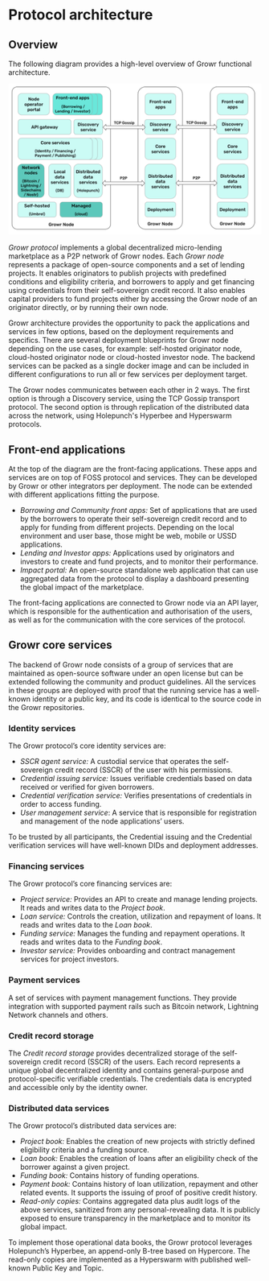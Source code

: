 # Protocol architecture

## Overview

The following diagram provides a high-level overview of Growr functional architecture.

![Architecture](../images/growr-architecture.svg)

_Growr protocol_ implements a global decentralized micro-lending marketplace as a P2P network of Growr nodes. Each _Growr node_ represents a package of open-source components and a set of lending projects. It enables originators to publish projects with predefined conditions and eligibility criteria, and borrowers to apply and get financing using credentials from their self-sovereign credit record. It also enables capital providers to fund projects either by accessing the Growr node of an originator directly, or by running their own node.

Growr architecture provides the opportunity to pack the applications and services in few options, based on the deployment requirements and specifics. There are several deployment blueprints for Growr node depending on the use cases, for example: self-hosted originator node, cloud-hosted originator node or cloud-hosted investor node. The backend services can be packed as a single docker image and can be included in different configurations to run all or few services per deployment target.

The Growr nodes communicates between each other in 2 ways. The first option is through a Discovery service, using the TCP Gossip transport protocol. The second option is through replication of the distributed data across the network, using Holepunch's Hyperbee and Hyperswarm protocols.

## Front-end applications

At the top of the diagram are the front-facing applications. These apps and services are on top of FOSS protocol and services. They can be developed by Growr or other integrators per deployment. The node can be extended with different applications fitting the purpose.

- _Borrowing and Community front apps:_ Set of applications that are used by the borrowers to operate their self-sovereign credit record and to apply for funding from different projects. Depending on the local environment and user base, those might be web, mobile or USSD applications.
- _Lending and Investor apps:_ Applications used by originators and investors to create and fund projects, and to monitor their performance.
- _Impact portal:_ An open-source standalone web application that can use aggregated data from the protocol to display a dashboard presenting the global impact of the marketplace.

The front-facing applications are connected to Growr node via an API layer, which is responsible for the authentication and authorisation of the users, as well as for the communication with the core services of the protocol.

## Growr core services

The backend of Growr node consists of a group of services that are maintained as open-source software under an open license but can be extended following the community and product guidelines. All the services in these groups are deployed with proof that the running service has a well-known identity or a public key, and its code is identical to the source code in the Growr repositories.

### Identity services

The Growr protocol’s core identity services are:

- _SSCR agent service:_ A custodial service that operates the self-sovereign credit record (SSCR) of the user with his permissions.
- _Credential issuing service:_ Issues verifiable credentials based on data received or verified for given borrowers.
- _Credential verification service:_ Verifies presentations of credentials in order to access funding.
- _User management service_: A service that is responsible for registration and management of the node applications’ users.

To be trusted by all participants, the Credential issuing and the Credential verification services will have well-known DIDs and deployment addresses.

### Financing services

The Growr protocol’s core financing services are:

- _Project service:_ Provides an API to create and manage lending projects. It reads and writes data to the _Project book_.
- _Loan service:_ Controls the creation, utilization and repayment of loans. It reads and writes data to the _Loan book_.
- _Funding service:_ Manages the funding and repayment operations. It reads and writes data to the _Funding book_.
- _Investor service:_ Provides onboarding and contract management services for project investors.

### Payment services

A set of services with payment management functions. They provide integration with supported payment rails such as Bitcoin network, Lightning Network channels and others.

### Credit record storage

The _Credit record storage_ provides decentralized storage of the self-sovereign credit record (SSCR) of the users. Each record represents a unique global decentralized identity and contains general-purpose and protocol-specific verifiable credentials. The credentials data is encrypted and accessible only by the identity owner.

### Distributed data services

The Growr protocol’s distributed data services are:

- _Project book:_ Enables the creation of new projects with strictly defined eligibility criteria and a funding source.
- _Loan book:_ Enables the creation of loans after an eligibility check of the borrower against a given project.
- _Funding book:_ Contains history of funding operations.
- _Payment book:_ Contains history of loan utilization, repayment and other related events. It supports the issuing of proof of positive credit history.
- _Read-only copies:_ Contains aggregated data plus audit logs of the above services, sanitized from any personal-revealing data. It is publicly exposed to ensure transparency in the marketplace and to monitor its global impact.

To implement those operational data books, the Growr protocol leverages Holepunch’s Hyperbee, an append-only B-tree based on Hypercore. The read-only copies are implemented as a Hyperswarm with published well-known Public Key and Topic.

<div style="page-break-after: always;"></div>
